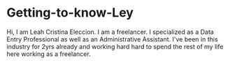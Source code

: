 # Getting-to-know-Ley

Hi, I am Leah Cristina Eleccion. I am a freelancer. I specialized as a Data Entry Professional as well as an Administrative Assistant. I've been in this industry for 2yrs already and working hard hard to spend the rest of my life here working as a freelancer.

